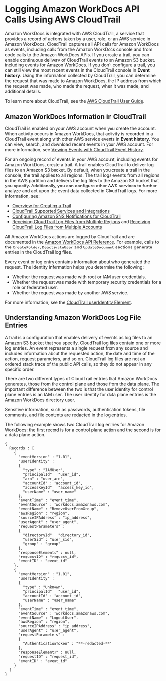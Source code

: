 # Logging Amazon WorkDocs API Calls Using AWS CloudTrail<a name="cloudtrail_logging"></a>

Amazon WorkDocs is integrated with AWS CloudTrail, a service that provides a record of actions taken by a user, role, or an AWS service in Amazon WorkDocs\. CloudTrail captures all API calls for Amazon WorkDocs as events, including calls from the Amazon WorkDocs console and from code calls to the Amazon WorkDocs APIs\. If you create a trail, you can enable continuous delivery of CloudTrail events to an Amazon S3 bucket, including events for Amazon WorkDocs\. If you don't configure a trail, you can still view the most recent events in the CloudTrail console in **Event history**\. Using the information collected by CloudTrail, you can determine the request that was made to Amazon WorkDocs, the IP address from which the request was made, who made the request, when it was made, and additional details\. 

To learn more about CloudTrail, see the [AWS CloudTrail User Guide](http://docs.aws.amazon.com/awscloudtrail/latest/userguide/)\.

## Amazon WorkDocs Information in CloudTrail<a name="service-name-info-in-cloudtrail"></a>

CloudTrail is enabled on your AWS account when you create the account\. When activity occurs in Amazon WorkDocs, that activity is recorded in a CloudTrail event along with other AWS service events in **Event history**\. You can view, search, and download recent events in your AWS account\. For more information, see [Viewing Events with CloudTrail Event History](http://docs.aws.amazon.com/awscloudtrail/latest/userguide/view-cloudtrail-events.html)\. 

For an ongoing record of events in your AWS account, including events for Amazon WorkDocs, create a trail\. A trail enables CloudTrail to deliver log files to an Amazon S3 bucket\. By default, when you create a trail in the console, the trail applies to all regions\. The trail logs events from all regions in the AWS partition and delivers the log files to the Amazon S3 bucket that you specify\. Additionally, you can configure other AWS services to further analyze and act upon the event data collected in CloudTrail logs\. For more information, see: 
+ [Overview for Creating a Trail](http://docs.aws.amazon.com/awscloudtrail/latest/userguide/cloudtrail-create-and-update-a-trail.html)
+ [CloudTrail Supported Services and Integrations](http://docs.aws.amazon.com/awscloudtrail/latest/userguide/cloudtrail-aws-service-specific-topics.html#cloudtrail-aws-service-specific-topics-integrations)
+ [Configuring Amazon SNS Notifications for CloudTrail](http://docs.aws.amazon.com/awscloudtrail/latest/userguide/getting_notifications_top_level.html)
+ [Receiving CloudTrail Log Files from Multiple Regions](http://docs.aws.amazon.com/awscloudtrail/latest/userguide/receive-cloudtrail-log-files-from-multiple-regions.html) and [Receiving CloudTrail Log Files from Multiple Accounts](http://docs.aws.amazon.com/awscloudtrail/latest/userguide/cloudtrail-receive-logs-from-multiple-accounts.html)

All Amazon WorkDocs actions are logged by CloudTrail and are documented in the [Amazon WorkDocs API Reference](http://docs.aws.amazon.com/workdocs/latest/APIReference/)\. For example, calls to the `CreateFolder`, `DeactivateUser` and `UpdateDocument` sections generate entries in the CloudTrail log files\. 

Every event or log entry contains information about who generated the request\. The identity information helps you determine the following: 
+ Whether the request was made with root or IAM user credentials\.
+ Whether the request was made with temporary security credentials for a role or federated user\.
+ Whether the request was made by another AWS service\.

For more information, see the [CloudTrail userIdentity Element](http://docs.aws.amazon.com/awscloudtrail/latest/userguide/cloudtrail-event-reference-user-identity.html)\.

## Understanding Amazon WorkDocs Log File Entries<a name="understanding-service-name-entries"></a>

A trail is a configuration that enables delivery of events as log files to an Amazon S3 bucket that you specify\. CloudTrail log files contain one or more log entries\. An event represents a single request from any source and includes information about the requested action, the date and time of the action, request parameters, and so on\. CloudTrail log files are not an ordered stack trace of the public API calls, so they do not appear in any specific order\. 

There are two different types of CloudTrail entries that Amazon WorkDocs generates, those from the control plane and those from the data plane\. The important difference between the two is that the user identity for control plane entries is an IAM user\. The user identity for data plane entries is the Amazon WorkDocs directory user\.

Sensitive information, such as passwords, authentication tokens, file comments, and file contents are redacted in the log entries\.

The following example shows two CloudTrail log entries for Amazon WorkDocs: the first record is for a control plane action and the second is for a data plane action\.

```
{
  Records : [
    {
      "eventVersion" : "1.01",
      "userIdentity" :
      {
        "type" : "IAMUser",
        "principalId" : "user_id",
        "arn" : "user_arn",
        "accountId" : "account_id",
        "accessKeyId" : "access_key_id",
        "userName" : "user_name"
      },
      "eventTime" : "event_time",
      "eventSource" : "workdocs.amazonaws.com",
      "eventName" : "RemoveUserFromGroup",
      "awsRegion" : "region",
      "sourceIPAddress" : "ip_address",
      "userAgent" : "user_agent",
      "requestParameters" :
      {
        "directoryId" : "directory_id",
        "userSid" : "user_sid",
        "group" : "group"
      },
      "responseElements" : null,
      "requestID" : "request_id",
      "eventID" : "event_id"
    },
    {
      "eventVersion" : "1.01",
      "userIdentity" :
      {
        "type" : "Unknown",
        "principalId" : "user_id",
        "accountId" : "account_id",
        "userName" : "user_name"
      },
      "eventTime" : "event_time",
      "eventSource" : "workdocs.amazonaws.com",
      "eventName" : "LogoutUser",
      "awsRegion" : "region",
      "sourceIPAddress" : "ip_address",
      "userAgent" : "user_agent",
      "requestParameters" :
      {
        "AuthenticationToken" : "**-redacted-**"
      },
      "responseElements" : null,
      "requestID" : "request_id",
      "eventID" : "event_id"
    }
  ]
}
```